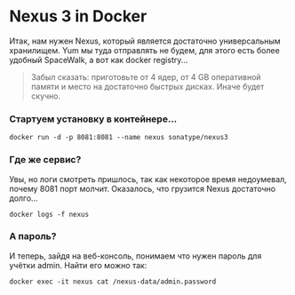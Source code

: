 # Nexus 3 in Docker

Итак, нам нужен Nexus, который является достаточно универсальным хранилищем. Yum мы туда отправлять не будем, для этого есть более удобный SpaceWalk, а вот как docker registry...

>Забыл сказать: приготовьте от 4 ядер, от 4 GB оперативной памяти и место на достаточно быстрых дисках. Иначе будет скучно.

### Стартуем установку в контейнере...
```
docker run -d -p 8081:8081 --name nexus sonatype/nexus3
```

### Где же сервис?

Увы, но логи смотреть пришлось, так как некоторое время недоумевал, почему 8081 порт молчит. Оказалось, что грузится Nexus достаточно долго...
```
docker logs -f nexus
```

### А пароль?

И теперь, зайдя на веб-консоль, понимаем что нужен пароль для учётки admin. Найти его можно так:
```
docker exec -it nexus cat /nexus-data/admin.password
```
